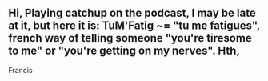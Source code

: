 
Hi,
Playing catchup on the podcast, I may be late at it, but here it is:
TuM'Fatig ~= "tu me fatigues", french way of telling someone "you're tiresome to me" or "you're getting on my nerves".
Hth,
--
Francis
